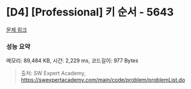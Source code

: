 # [D4] [Professional] 키 순서 - 5643 

[문제 링크](https://swexpertacademy.com/main/code/problem/problemDetail.do?contestProbId=AWXQsLWKd5cDFAUo) 

### 성능 요약

메모리: 89,484 KB, 시간: 2,229 ms, 코드길이: 977 Bytes



> 출처: SW Expert Academy, https://swexpertacademy.com/main/code/problem/problemList.do